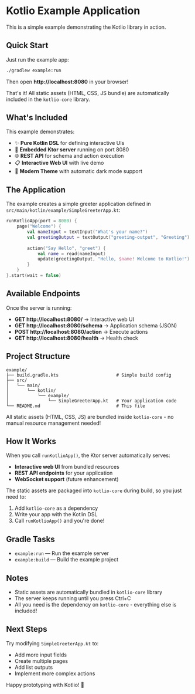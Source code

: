 # Kotlio Example Application

This is a simple example demonstrating the Kotlio library in action.

## Quick Start

Just run the example app:

```bash
./gradlew example:run
```

Then open **http://localhost:8080** in your browser!

That's it! All static assets (HTML, CSS, JS bundle) are automatically included in the `kotlio-core` library.

## What's Included

This example demonstrates:
- ✨ **Pure Kotlin DSL** for defining interactive UIs
- 🚀 **Embedded Ktor server** running on port 8080
- 🌐 **REST API** for schema and action execution
- 📋 **Interactive Web UI** with live demo
- 🎨 **Modern Theme** with automatic dark mode support

## The Application

The example creates a simple greeter application defined in `src/main/kotlin/example/SimpleGreeterApp.kt`:

```kotlin
runKotlioApp(port = 8080) {
    page("Welcome") {
        val nameInput = textInput("What's your name?")
        val greetingOutput = textOutput("greeting-output", "Greeting")
        
        action("Say Hello", "greet") {
            val name = read(nameInput)
            update(greetingOutput, "Hello, $name! Welcome to Kotlio!")
        }
    }
}.start(wait = false)
```

## Available Endpoints

Once the server is running:

- **GET http://localhost:8080/** → Interactive web UI
- **GET http://localhost:8080/schema** → Application schema (JSON)
- **POST http://localhost:8080/action** → Execute actions
- **GET http://localhost:8080/health** → Health check

## Project Structure

```
example/
├── build.gradle.kts                      # Simple build config
├── src/
│   └── main/
│       └── kotlin/
│           └── example/
│               └── SimpleGreeterApp.kt   # Your application code
└── README.md                             # This file
```

All static assets (HTML, CSS, JS) are bundled inside `kotlio-core` - no manual resource management needed!

## How It Works

When you call `runKotlioApp()`, the Ktor server automatically serves:
- **Interactive web UI** from bundled resources
- **REST API endpoints** for your application
- **WebSocket support** (future enhancement)

The static assets are packaged into `kotlio-core` during build, so you just need to:
1. Add `kotlio-core` as a dependency
2. Write your app with the Kotlin DSL
3. Call `runKotlioApp()` and you're done!

## Gradle Tasks

- `example:run` — Run the example server
- `example:build` — Build the example project

## Notes

- Static assets are automatically bundled in `kotlio-core` library
- The server keeps running until you press Ctrl+C
- All you need is the dependency on `kotlio-core` - everything else is included!

## Next Steps

Try modifying `SimpleGreeterApp.kt` to:
- Add more input fields
- Create multiple pages
- Add list outputs
- Implement more complex actions

Happy prototyping with Kotlio! 🎉
